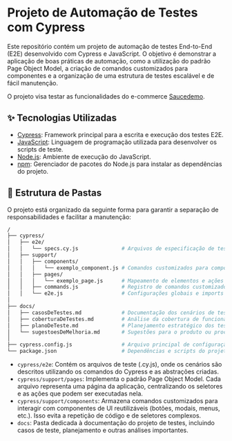 # Projeto de Automação de Testes com Cypress

Este repositório contém um projeto de automação de testes End-to-End (E2E) desenvolvido com Cypress e JavaScript. O objetivo é demonstrar a aplicação de boas práticas de automação, como a utilização do padrão Page Object Model, a criação de comandos customizados para componentes e a organização de uma estrutura de testes escalável e de fácil manutenção.

O projeto visa testar as funcionalidades do e-commerce [Saucedemo](https://www.saucedemo.com/v1/).

## ✨ Tecnologias Utilizadas

- [Cypress](https://www.cypress.io/): Framework principal para a escrita e execução dos testes E2E.
- [JavaScript](https://developer.mozilla.org/pt-BR/docs/Web/JavaScript): Linguagem de programação utilizada para desenvolver os scripts de teste.
- [Node.js](https://nodejs.org/pt): Ambiente de execução do JavaScript.
- [npm](https://www.npmjs.com/): Gerenciador de pacotes do Node.js para instalar as dependências do projeto.

## 📁 Estrutura de Pastas

O projeto está organizado da seguinte forma para garantir a separação de responsabilidades e facilitar a manutenção:

```bash
/
├── cypress/
│   ├── e2e/
│   │   └── specs.cy.js              # Arquivos de especificação de testes (specs)
│   ├── support/
│   │   ├── components/
│   │   │   └── exemplo_component.js # Comandos customizados para componentes reutilizáveis
│   │   ├── pages/
│   │   │   └── exemplo_page.js      # Mapeamento de elementos e ações de páginas específicas
│   │   ├── commands.js              # Registro de comandos customizados globais
│   │   └── e2e.js                   # Configurações globais e imports para os testes
│
├── docs/
│   ├── casosDeTestes.md             # Documentação dos cenários de teste manuais/automatizados
│   ├── coberturaDeTestes.md         # Análise da cobertura de funcionalidades testadas
│   ├── planoDeTeste.md              # Planejamento estratégico dos testes
│   └── sugestoesDeMelhoria.md       # Sugestões para o produto ou processo de teste
│
├── cypress.config.js                # Arquivo principal de configuração do Cypress
└── package.json                     # Dependências e scripts do projeto
```

- `cypress/e2e`: Contém os arquivos de teste (.cy.js), onde os cenários são descritos utilizando os comandos do Cypress e as abstrações criadas.
- `cypress/support/pages`: Implementa o padrão Page Object Model. Cada arquivo representa uma página da aplicação, centralizando os seletores e as ações que podem ser executadas nela.
- `cypress/support/components`: Armazena comandos customizados para interagir com componentes de UI reutilizáveis (botões, modais, menus, etc.). Isso evita a repetição de código e de seletores complexos.
- `docs`: Pasta dedicada à documentação do projeto de testes, incluindo casos de teste, planejamento e outras análises importantes.
